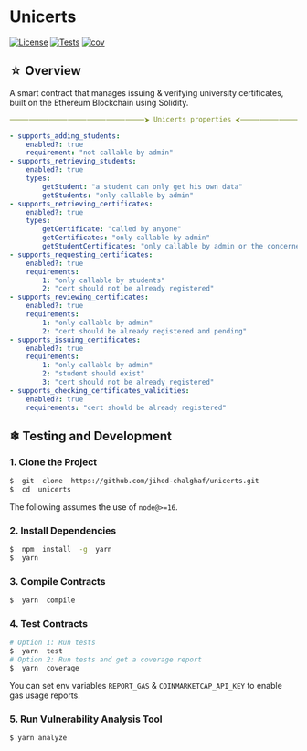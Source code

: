 
# Unicerts

[![License][license-image]][license] [![Tests][tests-image]][tests-workflow] [![cov][cov-image]][repo-actions]

[license-image]: https://img.shields.io/badge/license-BSD-green.svg
[license]: https://github.com/jihed-chalghaf/unicerts/blob/master/LICENSE.md
[tests-image]: https://github.com/jihed-chalghaf/unicerts/workflows/tests/badge.svg
[tests-workflow]: https://github.com/jihed-chalghaf/unicerts/actions/workflows/tests.yml
[cov-image]: https://jihed-chalghaf.github.io/unicerts/badges/coverage.svg
[repo-actions]: https://github.com/jihed-chalghaf/unicerts/actions

## ☆ Overview

A smart contract that manages issuing & verifying university certificates, built on the Ethereum Blockchain using Solidity.

```yaml
⸻⸻⸻⸻⸻⸻⸻⮞ Unicerts properties ⮜⸻⸻⸻⸻⸻⸻⸻

- supports_adding_students:
    enabled?: true
    requirement: "not callable by admin"
- supports_retrieving_students:
    enabled?: true
    types:
        getStudent: "a student can only get his own data"
        getStudents: "only callable by admin"
- supports_retrieving_certificates:
    enabled?: true
    types:
        getCertificate: "called by anyone"
        getCertificates: "only callable by admin"
        getStudentCertificates: "only callable by admin or the concerned student"
- supports_requesting_certificates:
    enabled?: true
    requirements:
        1: "only callable by students"
        2: "cert should not be already registered"
- supports_reviewing_certificates:
    enabled?: true
    requirements:
        1: "only callable by admin"
        2: "cert should be already registered and pending"
- supports_issuing_certificates:
    enabled?: true
    requirements:
        1: "only callable by admin"
        2: "student should exist"
        3: "cert should not be already registered"
- supports_checking_certificates_validities:
    enabled?: true
    requirements: "cert should be already registered"
```

## ❄ Testing and Development

### 1. Clone the Project
```bash
$  git  clone  https://github.com/jihed-chalghaf/unicerts.git
$  cd  unicerts
```

The following assumes the use of `node@>=16`.

### 2. Install Dependencies

```bash
$  npm  install  -g  yarn
$  yarn
```

### 3. Compile Contracts

```bash
$  yarn  compile
```

### 4. Test Contracts

```bash
# Option 1: Run tests
$  yarn  test
# Option 2: Run tests and get a coverage report
$  yarn  coverage
```
You can set env variables `REPORT_GAS` & `COINMARKETCAP_API_KEY` to enable gas usage reports.

### 5. Run Vulnerability Analysis Tool

```bash
$ yarn analyze
```